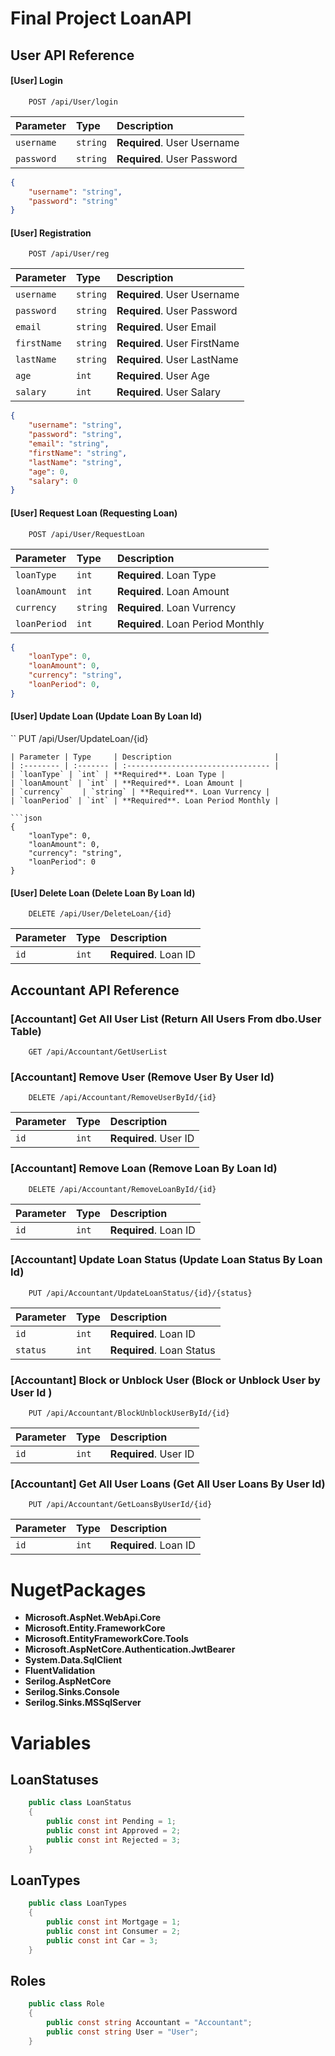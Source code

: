 
# Final Project LoanAPI
## User API Reference

#### [User] Login

```
    POST /api/User/login
```

| Parameter | Type     | Description                |
| :-------- | :------- | :------------------------- |
| `username` | `string` | **Required**. User Username |
| `password` | `string` | **Required**. User Password |

```json
{
    "username": "string",
    "password": "string"
}
```

#### [User] Registration

```
    POST /api/User/reg
```

| Parameter | Type     | Description                       |
| :-------- | :------- | :-------------------------------- |
| `username` | `string` | **Required**. User Username |
| `password` | `string` | **Required**. User Password |
| `email`    | `string` | **Required**. User Email |
| `firstName`| `string` | **Required**. User FirstName |
| `lastName` | `string` | **Required**. User LastName |
| `age`      | `int` | **Required**. User Age |
| `salary`   | `int` | **Required**. User Salary |

```json
{
    "username": "string",
    "password": "string",
    "email": "string",
    "firstName": "string",
    "lastName": "string",
    "age": 0,
    "salary": 0
}
```
#### [User] Request Loan (Requesting Loan)

```
    POST /api​/User​/RequestLoan
```
| Parameter | Type     | Description                       |
| :-------- | :------- | :-------------------------------- |
| `loanType` | `int` | **Required**. Loan Type |
| `loanAmount` | `int` | **Required**. Loan Amount |
| `currency`    | `string` | **Required**. Loan Vurrency |
| `loanPeriod` | `int` | **Required**. Loan Period Monthly |

```json
{
    "loanType": 0,
    "loanAmount": 0,
    "currency": "string",
    "loanPeriod": 0,
}
```
#### [User] Update Loan (Update Loan By Loan Id)

``
    PUT /api/User/UpdateLoan/{id} 
```
| Parameter | Type     | Description                       |
| :-------- | :------- | :-------------------------------- |
| `loanType` | `int` | **Required**. Loan Type |
| `loanAmount` | `int` | **Required**. Loan Amount |
| `currency`    | `string` | **Required**. Loan Vurrency |
| `loanPeriod` | `int` | **Required**. Loan Period Monthly |

```json
{
    "loanType": 0,
    "loanAmount": 0,
    "currency": "string",
    "loanPeriod": 0
}
```

#### [User] Delete Loan (Delete Loan By Loan Id)

```
    DELETE /api​/User​/DeleteLoan​/{id}
```
| Parameter | Type     | Description                       |
| :-------- | :------- | :-------------------------------- |
| `id` | `int` | **Required**. Loan ID |



## Accountant API Reference

### [Accountant] Get All User List (Return All Users From dbo.User Table)

```
    GET /api​/Accountant​/GetUserList
```
### [Accountant] Remove User (Remove User By User Id)

```http
    DELETE /api/Accountant/RemoveUserById/{id}
```
| Parameter | Type     | Description                       |
| :-------- | :------- | :-------------------------------- |
| `id` | `int` | **Required**. User ID |

### [Accountant] Remove Loan (Remove Loan By Loan Id)

```
    DELETE /api/Accountant/RemoveLoanById/{id}
```
| Parameter | Type     | Description                       |
| :-------- | :------- | :-------------------------------- |
| `id` | `int` | **Required**. Loan ID |

### [Accountant] Update Loan Status (Update Loan Status By Loan Id)

```
    PUT /api/Accountant/UpdateLoanStatus/{id}/{status}
```
| Parameter | Type     | Description                       |
| :-------- | :------- | :-------------------------------- |
| `id` | `int` | **Required**. Loan ID |
| `status` | `int` | **Required**. Loan Status|

### [Accountant] Block or Unblock User (Block or Unblock User by User Id )

```
    PUT /api​/Accountant​/BlockUnblockUserById​/{id}
```
| Parameter | Type     | Description                       |
| :-------- | :------- | :-------------------------------- |
| `id` | `int` | **Required**. User ID |

### [Accountant] Get All User Loans (Get All User Loans By User Id)

```
    PUT /api/Accountant/GetLoansByUserId/{id}
```
| Parameter | Type     | Description                       |
| :-------- | :------- | :-------------------------------- |
| `id` | `int` | **Required**. Loan ID |


# NugetPackages

* **Microsoft.AspNet.WebApi.Core**
* **Microsoft.Entity.FrameworkCore**
* **Microsoft.EntityFrameworkCore.Tools**
* **Microsoft.AspNetCore.Authentication.JwtBearer**
* **System.Data.SqlClient**
* **FluentValidation**
* **Serilog.AspNetCore**
* **Serilog.Sinks.Console**
* **Serilog.Sinks.MSSqlServer**

# Variables

## LoanStatuses
```c#
    public class LoanStatus
    {
        public const int Pending = 1;
        public const int Approved = 2;
        public const int Rejected = 3;
    }
```
## LoanTypes
```c#
    public class LoanTypes
    {
        public const int Mortgage = 1;
        public const int Consumer = 2;
        public const int Car = 3;
    }
```
## Roles
```c#
    public class Role
    {
        public const string Accountant = "Accountant";
        public const string User = "User";
    }
```
